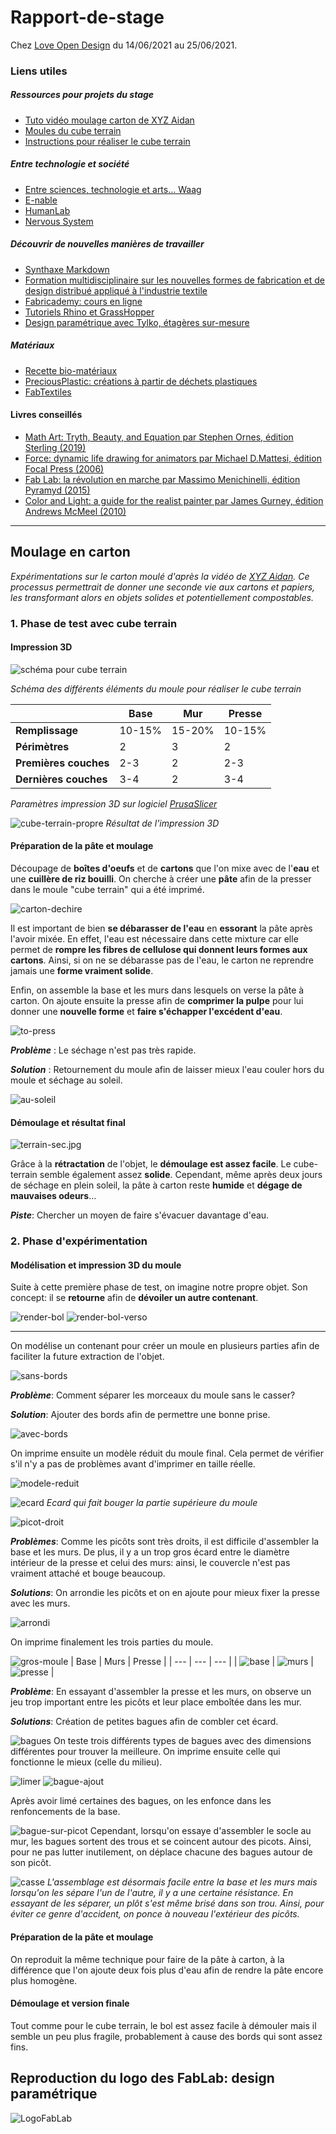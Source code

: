 # Rapport-de-stage
Chez [Love Open Design](https://love-open-design.com/) du 14/06/2021 au 25/06/2021.

### Liens utiles
##### Ressources pour projets du stage
- [Tuto vidéo moulage carton de XYZ Aidan](https://www.youtube.com/watch?v=0ItPfhx3ulw)
- [Moules du cube terrain](https://www.thingiverse.com/thing:3912997)
- [Instructions pour réaliser le cube terrain](https://www.instructables.com/Recycle-Cardboard-Into-Anything-With-3D-Printing/)

##### Entre technologie et société
- [Entre sciences, technologie et arts... Waag](https://waag.org/)
- [E-nable](https://e-nable.fr/)
- [HumanLab](https://myhumankit.org/) 
- [Nervous System](https://n-e-r-v-o-u-s.com/index.php)

##### Découvrir de nouvelles manières de travailler
- [Synthaxe Markdown](https://www.markdownguide.org/cheat-sheet)
- [Formation multidisciplinaire sur les nouvelles formes de fabrication et de design distribué appliqué à l'industrie textile](https://textile-academy.org/)
- [Fabricademy: cours en ligne](https://vimeo.com/showcase/7626171)
- [Tutoriels Rhino et GrassHopper](https://class.textile-academy.org/tutorials/)
- [Design paramétrique avec Tylko, étagères sur-mesure](https://tylko.com/fr/)

##### Matériaux
- [Recette bio-matériaux](https://drive.google.com/file/d/1Lm147nvWkxxmPf5Oh2wU5a8eonpqHCVc/view)
- [PreciousPlastic: créations à partir de déchets plastiques](https://preciousplastic.com/index.html)
- [FabTextiles](http://fabtextiles.org/)

#### Livres conseillés
- [Math Art: Tryth, Beauty, and Equation par Stephen Ornes, édition Sterling (2019)](https://www.goodreads.com/book/show/41739506-math-art)
- [Force: dynamic life drawing for animators par Michael D.Mattesi, édition Focal Press (2006)](https://www.amazon.fr/Force-Dynamic-Life-Drawing-Animators/dp/0240808452)
- [Fab Lab: la révolution en marche par Massimo Menichinelli, édition Pyramyd (2015)](https://www.amazon.fr/Fab-Lab-r%C3%A9volution-est-marche/dp/2350173410)
- [Color and Light: a guide for the realist painter par James Gurney, édition Andrews McMeel (2010)](https://www.amazon.fr/Color-Light-Guide-Realist-Painter/dp/0740797719)

---

## Moulage en carton
*Expérimentations sur le carton moulé d'après la vidéo de [XYZ Aidan](https://www.youtube.com/watch?v=0ItPfhx3ulw). Ce processus permettrait de donner une seconde vie aux cartons et papiers, les transformant alors en objets solides et potentiellement compostables.*

### 1. Phase de test avec cube terrain

#### Impression 3D


![schéma pour cube terrain](img/schéma-de-fonctionnement.png)

*Schéma des différents éléments du moule pour réaliser le cube terrain*


|  | Base | Mur | Presse |
| --- | --- | --- | --- |
| **Remplissage** | 10-15% | 15-20% | 10-15% |
| **Périmètres** | 2 | 3 | 2 |
| **Premières couches** | 2-3 | 2 | 2-3|
| **Dernières couches** | 3-4 | 2 | 3-4|

*Paramètres impression 3D sur logiciel [PrusaSlicer](https://www.prusa3d.com/prusaslicer/)*

![cube-terrain-propre](img/cube-terrain-propre.jpg)
*Résultat de l'impression 3D*

#### Préparation de la pâte et moulage 

Découpage de **boîtes d'oeufs** et de **cartons** que l'on mixe avec de l'**eau** et une **cuillère de riz bouilli**. On cherche à créer une **pâte** afin de la presser dans le moule "cube terrain" qui a été imprimé.

![carton-dechire](img/carton-dechire.jpg)

Il est important de bien **se débarasser de l'eau** en **essorant** la pâte après l'avoir mixée. En effet, l'eau est nécessaire dans cette mixture car elle permet de **rompre les fibres de cellulose qui donnent leurs formes aux cartons**. Ainsi, si on ne se débarasse pas de l'eau, le carton ne reprendre jamais une **forme vraiment solide**.

Enfin, on assemble la base et les murs dans lesquels on verse la pâte à carton. On ajoute ensuite la presse afin de **comprimer la pulpe** pour lui donner une **nouvelle forme** et **faire s'échapper l'excédent d'eau**.

![to-press](img/to-press.jpg)

***Problème*** : Le séchage n'est pas très rapide. 

***Solution*** : Retournement du moule afin de laisser mieux l'eau couler hors du moule et séchage au soleil.

![au-soleil](img/au-soleil.jpg)

#### Démoulage et résultat final

![terrain-sec.jpg](img/terrain-sec.jpg)

Grâce à la **rétractation** de l'objet, le **démoulage est assez facile**. Le cube-terrain semble également assez **solide**. Cependant, même après deux jours de séchage en plein soleil, la pâte à carton reste **humide** et **dégage de mauvaises odeurs**...

***Piste***: Chercher un moyen de faire s'évacuer davantage d'eau.

### 2. Phase d'expérimentation

#### Modélisation et impression 3D du moule

Suite à cette première phase de test, on imagine notre propre objet. Son concept: il se **retourne** afin de **dévoiler un autre contenant**.

![render-bol](img/render-bol.png)
![render-bol-verso](img/render-bol-verso.png)

---

On modélise un contenant pour créer un moule en plusieurs parties afin de faciliter la future extraction de l'objet.

![sans-bords](img/essai1.png)

***Problème***: Comment séparer les morceaux du moule sans le casser?

***Solution***: Ajouter des bords afin de permettre une bonne prise.

![avec-bords](img/avec-bord.png)

On imprime ensuite un modèle réduit du moule final. Cela permet de vérifier s'il n'y a pas de problèmes avant d'imprimer en taille réelle.

![modele-reduit](img/modele-reduit.jpg)

![ecard](img/droite-gauche.png)
*Ecard qui fait bouger la partie supérieure du moule*

![picot-droit](img/picots.png)

***Problèmes***: Comme les picôts sont très droits, il est difficile d'assembler la base et les murs. De plus, il y a un trop gros écard entre le diamètre intérieur de la presse et celui des murs: ainsi, le couvercle n'est pas vraiment attaché et bouge beaucoup.

***Solutions***: On arrondie les picôts et on en ajoute pour mieux fixer la presse avec les murs.

![arrondi](img/arrondi.png)

On imprime finalement les trois parties du moule.

![gros-moule](img/moulev1.jpg)
| Base | Murs | Presse |
| --- | --- | --- |
| ![base](img/socle.jpg) | ![murs](img/mur.jpg) | ![presse](img/presse.jpg) |

***Problème***: En essayant d'assembler la presse et les murs, on observe un jeu trop important entre les picôts et leur place emboîtée dans les mur.

***Solutions***: Création de petites bagues afin de combler cet écard.

![bagues](img/mesures-bagues.png)
On teste trois différents types de bagues avec des dimensions différentes pour trouver la meilleure. On imprime ensuite celle qui fonctionne le mieux (celle du milieu).

![limer](img/limer.png)
![bague-ajout](img/avec-sans-bagues.png)

Après avoir limé certaines des bagues, on les enfonce dans les renfoncements de la base.

![bague-sur-picot](img/bagues-picot.jpg)
Cependant, lorsqu'on essaye d'assembler le socle au mur, les bagues sortent des trous et se coincent autour des picots. Ainsi, pour ne pas lutter inutilement, on déplace chacune des bagues autour de son picôt.

![casse](img/accident.jpg)
*L'assemblage est désormais facile entre la base et les murs mais lorsqu'on les sépare l'un de l'autre, il y a une certaine résistance. En essayant de les séparer, un plôt s'est même brisé dans son trou. Ainsi, pour éviter ce genre d'accident, on ponce à nouveau l'extérieur des picôts.*

#### Préparation de la pâte et moulage

On reproduit la même technique pour faire de la pâte à carton, à la différence que l'on ajoute deux fois plus d'eau afin de rendre la pâte encore plus homogène.

#### Démoulage et version finale

Tout comme pour le cube terrain, le bol est assez facile à démouler mais il semble un peu plus fragile, probablement à cause des bords qui sont assez fins.

## Reproduction du logo des FabLab: design paramétrique

![LogoFabLab](img/Fab_Lab_logo.svg.png)


